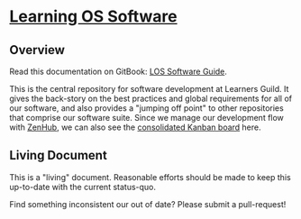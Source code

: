 # [Learning OS Software](http://learnersguild.github.io/learning-os-software)

## Overview

Read this documentation on GitBook: [LOS Software Guide][learning-os-software-gitbook].

This is the central repository for software development at Learners Guild. It gives the back-story on the best practices and global requirements for all of our software, and also provides a "jumping off point" to other repositories that comprise our software suite. Since we manage our development flow with [ZenHub][zenhub], we can also see the [consolidated Kanban board][consolidated-kanban-board] here.

## Living Document

This is a "living" document. Reasonable efforts should be made to keep this up-to-date with the current status-quo.

Find something inconsistent our out of date? Please submit a pull-request!


[zenhub]: https://www.zenhub.io/
[consolidated-kanban-board]: https://github.com/LearnersGuild/learning-os-software#boards
[learning-os-software-gitbook]: https://software.learnersguild.org
